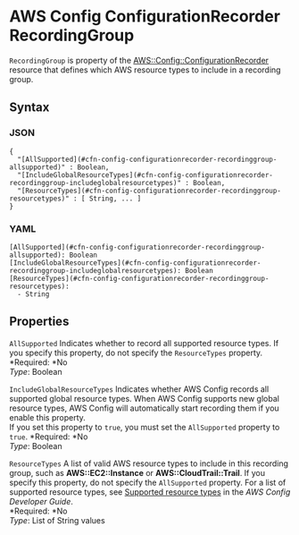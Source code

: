 # AWS Config ConfigurationRecorder RecordingGroup<a name="aws-properties-config-configurationrecorder-recordinggroup"></a>

`RecordingGroup` is property of the [AWS::Config::ConfigurationRecorder](aws-resource-config-configurationrecorder.md) resource that defines which AWS resource types to include in a recording group\.

## Syntax<a name="w3ab2c21c14d467b5"></a>

### JSON<a name="aws-properties-config-configurationrecorder-recordinggroup-syntax.json"></a>

```
{
  "[AllSupported](#cfn-config-configurationrecorder-recordinggroup-allsupported)" : Boolean,
  "[IncludeGlobalResourceTypes](#cfn-config-configurationrecorder-recordinggroup-includeglobalresourcetypes)" : Boolean,
  "[ResourceTypes](#cfn-config-configurationrecorder-recordinggroup-resourcetypes)" : [ String, ... ]  
}
```

### YAML<a name="aws-properties-config-configurationrecorder-recordinggroup-syntax.yaml"></a>

```
[AllSupported](#cfn-config-configurationrecorder-recordinggroup-allsupported): Boolean
[IncludeGlobalResourceTypes](#cfn-config-configurationrecorder-recordinggroup-includeglobalresourcetypes): Boolean
[ResourceTypes](#cfn-config-configurationrecorder-recordinggroup-resourcetypes):
  - String
```

## Properties<a name="w3ab2c21c14d467b7"></a>

`AllSupported`  <a name="cfn-config-configurationrecorder-recordinggroup-allsupported"></a>
Indicates whether to record all supported resource types\. If you specify this property, do not specify the `ResourceTypes` property\.  
*Required: *No  
*Type*: Boolean

`IncludeGlobalResourceTypes`  <a name="cfn-config-configurationrecorder-recordinggroup-includeglobalresourcetypes"></a>
Indicates whether AWS Config records all supported global resource types\. When AWS Config supports new global resource types, AWS Config will automatically start recording them if you enable this property\.  
If you set this property to `true`, you must set the `AllSupported` property to `true`\.
*Required: *No  
*Type*: Boolean

`ResourceTypes`  <a name="cfn-config-configurationrecorder-recordinggroup-resourcetypes"></a>
A list of valid AWS resource types to include in this recording group, such as **AWS::EC2::Instance** or **AWS::CloudTrail::Trail**\. If you specify this property, do not specify the `AllSupported` property\. For a list of supported resource types, see [Supported resource types](http://docs.aws.amazon.com/config/latest/developerguide/resource-config-reference.html#supported-resources) in the *AWS Config Developer Guide*\.  
*Required: *No  
*Type*: List of String values